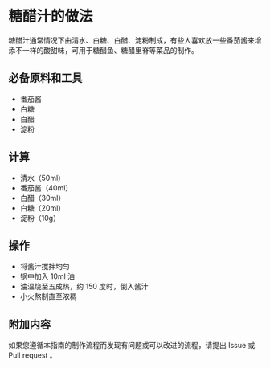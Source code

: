 # 糖醋汁的做法

糖醋汁通常情况下由清水、白糖、白醋、淀粉制成，有些人喜欢放一些番茄酱来增添不一样的酸甜味，可用于糖醋鱼、糖醋里脊等菜品的制作。

## 必备原料和工具

- 番茄酱
- 白糖
- 白醋
- 淀粉

## 计算

- 清水（50ml）
- 番茄酱（40ml）
- 白醋（30ml）
- 白糖（20ml）
- 淀粉（10g）

## 操作

- 将酱汁搅拌均匀
- 锅中加入 10ml 油
- 油温烧至五成热，约 150 度时，倒入酱汁
- 小火熬制直至浓稠

## 附加内容

如果您遵循本指南的制作流程而发现有问题或可以改进的流程，请提出 Issue 或 Pull request 。
